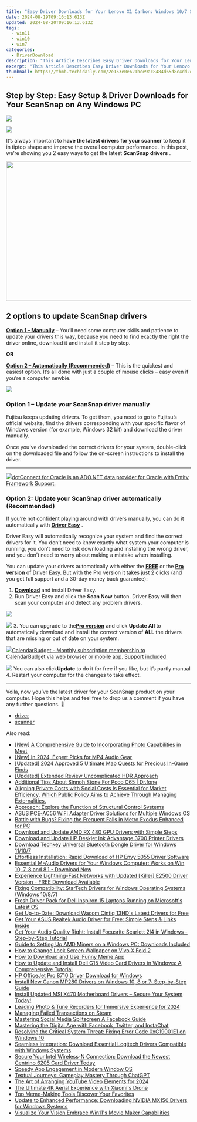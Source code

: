 ```yaml
---
title: "Easy Driver Downloads for Your Lenovo X1 Carbon: Windows 10/7 Supported"
date: 2024-08-19T09:16:13.613Z
updated: 2024-08-20T09:16:13.613Z
tags:
  - win11
  - win10
  - win7
categories:
  - DriverDownload
description: "This Article Describes Easy Driver Downloads for Your Lenovo X1 Carbon: Windows 10/7 Supported"
excerpt: "This Article Describes Easy Driver Downloads for Your Lenovo X1 Carbon: Windows 10/7 Supported"
thumbnail: https://thmb.techidaily.com/2e153e0e621bce9ac8484d65d8c4dd2eb6f5a3b85fbf991174fd2d0ac26c3edd.png
---
```


## Step by Step: Easy Setup & Driver Downloads for Your ScanSnap on Any Windows PC

<!-- affiliate ads begin -->
<a href="https://store.iobit.com/order/checkout.php?PRODS=4596923&QTY=1&AFFILIATE=108875&CART=1"><img src="https://secure.avangate.com/images/merchant/184260348236f9554fe9375772ff966e/ascscan_468X60.png" border="0"></a>
<!-- affiliate ads end -->
![](https://images.drivereasy.com/wp-content/uploads/2019/01/img_5c3d5b538269b.jpg)

It’s always important to **have the latest drivers for your scanner**  to keep it in tiptop shape and improve the overall computer performance. In this post, we’re showing you 2 easy ways to get the latest **ScanSnap drivers** .

<!-- affiliate ads begin -->
<a href="https://twopages.pxf.io/c/5597632/2016067/18544" target="_top" id="2016067"><img src="//a.impactradius-go.com/display-ad/18544-2016067" border="0" alt="" width="1020" height="380"/></a><img height="0" width="0" src="https://imp.pxf.io/i/5597632/2016067/18544" style="position:absolute;visibility:hidden;" border="0" />
<!-- affiliate ads end -->
## 2 options to update **ScanSnap drivers**

[**Option 1 – Manually**](https://tools.techidaily.com/drivereasy/download/) – You’ll need some computer skills and patience to update your drivers this way, because you need to find exactly the right the driver online, download it and install it step by step.

**OR**

[**Option 2 – Automatically (Recommended)**](https://www.drivereasy.com/knowledge/scansnap-driver-download-update-easily/#O2) – This is the quickest and easiest option. It’s all done with just a couple of mouse clicks – easy even if you’re a computer newbie.

<!-- affiliate ads begin -->
<a href="https://secure.2checkout.com/order/checkout.php?PRODS=37100474&QTY=1&AFFILIATE=108875&CART=1"><img src="https://awario.com/images/pages/index/img-leads-1280@1x.avif" border="0"></a>
<!-- affiliate ads end -->
### **Option 1 – Update your ScanSnap driver manually**

 Fujitsu keeps updating drivers. To get them, you need to go to Fujitsu’s official  website, find the drivers corresponding with your specific flavor of Windows version (for example, Windows 32 bit) and download the driver manually.

 Once you’ve downloaded the correct drivers for your system, double-click on the downloaded file and follow the on-screen instructions to install the driver.

---

<!-- affiliate ads begin -->
<a href="https://checkout.devart.com/order/checkout.php?PRODS=5023555&QTY=1&AFFILIATE=108875&CART=1"><img src="https://secure.avangate.com/images/merchant/45b430710ad04765a6afd58d9d9fafca/products/dotConnect_O.png" border="0">dotConnect for Oracle is an ADO.NET data provider for Oracle with Entity Framework Support.</a>
<!-- affiliate ads end -->
### Option 2: Update your ScanSnap driver automatically (Recommended)

 If you’re not confident playing around with drivers manually, you can do it automatically with **[Driver Easy](https://tools.techidaily.com/drivereasy/download/)**  .

 Driver Easy will automatically recognize your system and find the correct drivers for it. You don’t need to know exactly what system your computer is running, you don’t need to risk downloading and installing the wrong driver, and you don’t need to worry about making a mistake when installing.

 You can update your drivers automatically with either the **[FREE](https://tools.techidaily.com/drivereasy/download/)**  or the **[Pro version](https://tools.techidaily.com/drivereasy/download/)**  of Driver Easy. But with the Pro version it takes just 2 clicks (and you get full support and a 30-day money back guarantee):

1. [**Download**](https://tools.techidaily.com/drivereasy/download/) and install Driver Easy.
2. Run Driver Easy and click the **Scan Now** button. Driver Easy will then scan your computer and detect any problem drivers.  
<!-- affiliate ads begin -->
<a href="https://store.bitdefender.com/affiliate.php?ACCOUNT=BITLATIN&AFFILIATE=108875&PATH=http%3A%2F%2Fwww.bitdefender.com%2Fbusiness%3FAFFILIATE%3D108875%26RESOURCE%3D30%2525%2BOff%2Ball%2BGravityZone%2BProducts"><img src="https://www.bitdefender.com/content/dam/bitdefender/business/campaign/1200X628.png" border="0"></a>
<!-- affiliate ads end -->
![](https://images.drivereasy.com/wp-content/uploads/2018/11/img_5bea92aeadc8d.jpg)
3. You can upgrade to the[**Pro version**](https://tools.techidaily.com/drivereasy/download/) and click   **Update All**  to automatically download and install the correct version of **ALL**  the drivers that are missing or out of date on your system.  
<!-- affiliate ads begin -->
<a href="https://secure.2checkout.com/order/checkout.php?PRODS=37701530&QTY=1&AFFILIATE=108875&CART=1"><img src="https://secure.avangate.com/images/merchant/6fe0c81e3f9438db11ebbfba6c5ce460/products/copy_cbLogo_with_text_blue.png" border="0">CalendarBudget - Monthly subscription membership to CalendarBudget via web browser or mobile app. Support included. </a>
<!-- affiliate ads end -->
![](https://images.drivereasy.com/wp-content/uploads/2018/11/img_5bea936032f20.jpg) You can also click**Update** to do it for free if you like, but it’s partly manual
4. Restart your computer for the changes to take effect.

---

 Voila, now you’ve the latest driver for your ScanSnap product on your computer. Hope this helps and feel free to drop us a comment if you have any further questions. 🙂

* [driver](https://tools.techidaily.com/drivereasy/download/)
* [scanner](https://tools.techidaily.com/drivereasy/download/)

<ins class="adsbygoogle"
     style="display:block"
     data-ad-format="autorelaxed"
     data-ad-client="ca-pub-7571918770474297"
     data-ad-slot="1223367746"></ins>



<ins class="adsbygoogle"
     style="display:block"
     data-ad-client="ca-pub-7571918770474297"
     data-ad-slot="8358498916"
     data-ad-format="auto"
     data-full-width-responsive="true"></ins>

<span class="atpl-alsoreadstyle">Also read:</span>
<div><ul>
<li><a href="https://screen-mirroring-recording.techidaily.com/new-a-comprehensive-guide-to-incorporating-photo-capabilities-in-meet/"><u>[New] A Comprehensive Guide to Incorporating Photo Capabilities in Meet</u></a></li>
<li><a href="https://vp-tips.techidaily.com/new-in-2024-expert-picks-for-mp4-audio-gear/"><u>[New] In 2024, Expert Picks for MP4 Audio Gear</u></a></li>
<li><a href="https://desktop-recording.techidaily.com/updated-2024-approved-5-ultimate-map-quests-for-precious-in-game-finds/"><u>[Updated] 2024 Approved  5 Ultimate Map Quests for Precious In-Game Finds</u></a></li>
<li><a href="https://some-techniques.techidaily.com/updated-extended-review-uncomplicated-hdr-approach/"><u>[Updated] Extended Review  Uncomplicated HDR Approach</u></a></li>
<li><a href="https://pokemon-go-android.techidaily.com/additional-tips-about-sinnoh-stone-for-poco-c65-drfone-by-drfone-virtual-android/"><u>Additional Tips About Sinnoh Stone For Poco C65 | Dr.fone</u></a></li>
<li><a href="https://win-dash.techidaily.com/aligning-private-costs-with-social-costs-is-essential-for-market-efficiency-which-public-policy-aims-to-achieve-through-managing-externalities/"><u>Aligning Private Costs with Social Costs Is Essential for Market Efficiency, Which Public Policy Aims to Achieve Through Managing Externalities.</u></a></li>
<li><a href="https://win-dash.techidaily.com/approach-explore-the-function-of-structural-control-systems/"><u>Approach: Explore the Function of Structural Control Systems</u></a></li>
<li><a href="https://win-dash.techidaily.com/asus-pce-ac56-wifi-adapter-driver-solutions-for-multiple-windows-os/"><u>ASUS PCE-AC56 WiFi Adapter Driver Solutions for Multiple Windows OS</u></a></li>
<li><a href="https://win-answers.techidaily.com/battle-with-bugs-fixing-the-frequent-falls-in-metro-exodus-enhanced-for-pc/"><u>Battle with Bugs? Fixing the Frequent Falls in Metro Exodus Enhanced for PC</u></a></li>
<li><a href="https://win-dash.techidaily.com/download-and-update-amd-rx-480-gpu-drivers-with-simple-steps/"><u>Download and Update AMD RX 480 GPU Drivers with Simple Steps</u></a></li>
<li><a href="https://win-dash.techidaily.com/1722978056609-download-and-update-hp-deskjet-ink-advantage-3700-printer-drivers/"><u>Download and Update HP Deskjet Ink Advantage 3700 Printer Drivers</u></a></li>
<li><a href="https://win-dash.techidaily.com/download-techkey-universal-bluetooth-dongle-driver-for-windows-11107/"><u>Download Techkey Universal Bluetooth Dongle Driver for Windows 11/10/7</u></a></li>
<li><a href="https://win-dash.techidaily.com/effortless-installation-rapid-download-of-hp-envy-5055-driver-software/"><u>Effortless Installation: Rapid Download of HP Envy 5055 Driver Software</u></a></li>
<li><a href="https://win-dash.techidaily.com/essential-m-audio-drivers-for-your-windows-computer-works-on-win-10-7-8-and-81-download-now/"><u>Essential M-Audio Drivers for Your Windows Computer: Works on Win 10, 7, 8 and 8.1 - Download Now</u></a></li>
<li><a href="https://win-dash.techidaily.com/experience-lightning-fast-networks-with-updated-killer-e2500-driver-version-free-download-available/"><u>Experience Lightning-Fast Networks with Updated [Killer] E2500 Driver Version - FREE Download Available</u></a></li>
<li><a href="https://win-dash.techidaily.com/fixing-compatibility-startech-drivers-for-windows-operating-systems-windows-1087/"><u>Fixing Compatibility: StarTech Drivers for Windows Operating Systems (Windows 10/8/7)</u></a></li>
<li><a href="https://win-dash.techidaily.com/fresh-driver-pack-for-dell-inspiron-15-laptops-running-on-microsofts-latest-os/"><u>Fresh Driver Pack for Dell Inspiron 15 Laptops Running on Microsoft's Latest OS</u></a></li>
<li><a href="https://win-dash.techidaily.com/get-up-to-date-download-wacom-cintiq-13hds-latest-drivers-for-free/"><u>Get Up-to-Date: Download Wacom Cintiq 13HD's Latest Drivers for Free</u></a></li>
<li><a href="https://win-dash.techidaily.com/get-your-asus-realtek-audio-driver-for-free-simple-steps-and-links-inside/"><u>Get Your ASUS Realtek Audio Driver for Free: Simple Steps & Links Inside</u></a></li>
<li><a href="https://win-dash.techidaily.com/get-your-audio-quality-right-install-focusrite-scarlett-2i4-in-windows-step-by-step-tutorial/"><u>Get Your Audio Quality Right: Install Focusrite Scarlett 2I4 in Windows - Step-by-Step Tutorial</u></a></li>
<li><a href="https://win-dash.techidaily.com/guide-to-setting-up-amd-miners-on-a-windows-pc-downloads-included/"><u>Guide to Setting Up AMD Miners on a Windows PC: Downloads Included</u></a></li>
<li><a href="https://android-unlock.techidaily.com/how-to-change-lock-screen-wallpaper-on-vivo-x-fold-2-by-drfone-android/"><u>How to Change Lock Screen Wallpaper on Vivo X Fold 2</u></a></li>
<li><a href="https://extra-lessons.techidaily.com/how-to-download-and-use-ifunny-meme-app/"><u>How to Download and Use iFunny Meme App</u></a></li>
<li><a href="https://win-dash.techidaily.com/how-to-update-and-install-dell-g15-video-card-drivers-in-windows-a-comprehensive-tutorial/"><u>How to Update and Install Dell G15 Video Card Drivers in Windows: A Comprehensive Tutorial</u></a></li>
<li><a href="https://win-dash.techidaily.com/hp-officejet-pro-8710-driver-download-for-windows/"><u>HP OfficeJet Pro 8710 Driver Download for Windows</u></a></li>
<li><a href="https://win-dash.techidaily.com/install-new-canon-mp280-drivers-on-windows-10-8-or-7-step-by-step-guide/"><u>Install New Canon MP280 Drivers on Windows 10, 8 or 7: Step-by-Step Guide</u></a></li>
<li><a href="https://win-dash.techidaily.com/1722968812548-install-updated-msi-x470-motherboard-drivers-secure-your-system-today/"><u>Install Updated MSI X470 Motherboard Drivers – Secure Your System Today!</u></a></li>
<li><a href="https://extra-approaches.techidaily.com/leading-photo-and-tune-recorders-for-immersive-experience-for-2024/"><u>Leading Photo & Tune Recorders for Immersive Experience for 2024</u></a></li>
<li><a href="https://games-able.techidaily.com/managing-failed-transactions-on-steam/"><u>Managing Failed Transactions on Steam</u></a></li>
<li><a href="https://facebook-video-files.techidaily.com/mastering-social-media-splitscreen-a-facebook-guide/"><u>Mastering Social Media Splitscreen  A Facebook Guide</u></a></li>
<li><a href="https://win-forum.techidaily.com/mastering-the-digital-age-with-facebook-twitter-and-instachat/"><u>Mastering the Digital Age with Facebook, Twitter, and InstaChat</u></a></li>
<li><a href="https://win-dash.techidaily.com/resolving-the-critical-system-threat-fixing-error-code-0xc19001e1-on-windows-10/"><u>Resolving the Critical System Threat: Fixing Error Code 0xC19001E1 on Windows 10</u></a></li>
<li><a href="https://win-dash.techidaily.com/seamless-integration-download-essential-logitech-drivers-compatible-with-windows-systems/"><u>Seamless Integration: Download Essential Logitech Drivers Compatible with Windows Systems</u></a></li>
<li><a href="https://win-dash.techidaily.com/secure-your-intel-wireless-n-connection-download-the-newest-centrino-6205-card-driver-today/"><u>Secure Your Intel Wireless-N Connection: Download the Newest Centrino 6205 Card Driver Today</u></a></li>
<li><a href="https://win11-tips.techidaily.com/speedy-app-engagement-in-modern-window-os/"><u>Speedy App Engagement in Modern Window OS</u></a></li>
<li><a href="https://tech-savvy.techidaily.com/textual-journeys-gameplay-mastery-through-chatgpt/"><u>Textual Journeys: Gameplay Mastery Through ChatGPT</u></a></li>
<li><a href="https://facebook-record-videos.techidaily.com/the-art-of-arranging-youtube-video-elements-for-2024/"><u>The Art of Arranging YouTube Video Elements for 2024</u></a></li>
<li><a href="https://extra-tips.techidaily.com/the-ultimate-4k-aerial-experience-with-xiaomis-drone/"><u>The Ultimate 4K Aerial Experience with Xiaomi's Drone</u></a></li>
<li><a href="https://extra-hints.techidaily.com/top-meme-making-tools-discover-your-favorites/"><u>Top Meme-Making Tools  Discover Your Favorites</u></a></li>
<li><a href="https://win-dash.techidaily.com/update-to-enhanced-performance-downloading-nvidia-mx150-drivers-for-windows-systems/"><u>Update to Enhanced Performance: Downloading NVIDIA MX150 Drivers for Windows Systems</u></a></li>
<li><a href="https://extra-tips.techidaily.com/visualize-your-vision-embrace-win11s-movie-maker-capabilities/"><u>Visualize Your Vision  Embrace Win11's Movie Maker Capabilities</u></a></li>
</ul></div>
